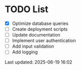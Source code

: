 # TODO List

- [x] Optimize database queries
- [ ] Create deployment scripts
- [ ] Update documentation
- [ ] Implement user authentication
- [ ] Add input validation
- [ ] Add logging

Last updated: 2025-06-19 16:02

